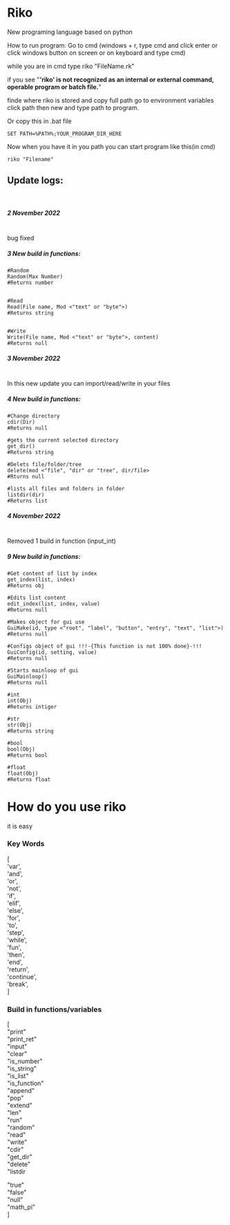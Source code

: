 # Riko
New programing language based on python

How to run program:
Go to cmd (windows + r, type cmd and click enter or
click windows button on screen or on keyboard and type cmd)


while you are in cmd type riko "FileName.rk"


if you see "**'riko' is not recognized as an internal or external command,
operable program or batch file.**"

finde where riko is stored and copy full path
go to environment variables
click path then new and type path to program.


Or
copy this in .bat file


    SET PATH=%PATH%;YOUR_PROGRAM_DIR_HERE

Now when you have it in you path
you can start program like this(in cmd)


    riko "Filename"
<h2>Update logs:</h2><br>
  <h5>2 November 2022</h5><br>
  bug fixed
  <h5>3 New build in functions:</h5>
  
  
    #Random
    Random(Max Number)
    #Returns number
    
    
    #Read
    Read(File name, Mod <"text" or "byte">)
    #Returns string
    
    
    #Write
    Write(File name, Mod <"text" or "byte">, content)
    #Returns null
  <h5>3 November 2022</h5><br>
  In this new update you can import/read/write in your files<br>
  <h5>4 New build in functions:</h5>
  
  
    #Change directory
    cdir(Dir)
    #Returns null
    
    #gets the current selected directory
    get_dir()
    #Returns string
    
    #Delets file/folder/tree
    delete(mod <"file", "dir" or "tree", dir/file>
    #Rturns null
    
    #lists all files and folders in folder
    listdir(dir)
    #Returns list
  <h5>4 November 2022</h5><br>
  Removed 1 build in function (input_int)<br>
  <h5>9 New build in functions:</h5>
  
  
    #Get content of list by index
    get_index(list, index)
    #Returns obj
    
    #Edits list content
    edit_index(list, index, value)
    #Returns null
    
    #Makes object for gui use
    GuiMake(id, type <"root", "label", "button", "entry", "text", "list">)
    #Returns null
    
    #Configs object of gui !!!-{This function is not 100% done}-!!!
    GuiConfig(id, setting, value)
    #Returns null
    
    #Starts mainloop of gui
    GuiMainloop()
    #Returns null
    
    #int
    int(Obj)
    #Returns intiger
    
    #str
    str(Obj)
    #Returns string
    
    #bool
    bool(Obj)
    #Returns bool
    
    #float
    float(Obj)
    #Returns float

# How do you use riko
it is easy
<h3>Key Words</h3>
[<br>
  'var',<br>
  'and',<br>
  'or',<br>
  'not',<br>
  'if',<br>
  'elif',<br>
  'else',<br>
  'for',<br>
  'to',<br>
  'step',<br>
  'while',<br>
  'fun',<br>
  'then',<br>
  'end',<br>
  'return',<br>
  'continue',<br>
  'break',<br>
]

<h3>Build in functions/variables</h3>
[<br>
"print"<br>
"print_ret"<br>
"input"<br>
"clear"<br>
"is_number"<br>
"is_string"<br>
"is_list"<br>
"is_function"<br>
"append"<br>
"pop"<br>
"extend"<br>
"len"<br>
"run"<br>
"random"<br>
"read"<br>
"write"<br>
"cdir"<br>
"get_dir"<br>
"delete"<br>
"listdir

"true"<br>
"false"<br>
"null"<br>
"math_pi"<br>
]

